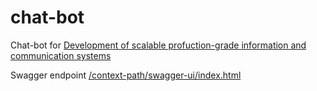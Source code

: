 # chat-bot

Chat-bot for [Development of scalable profuction-grade information and communication systems](https://www.fer.unizg.hr/en/course/dospiacs)


Swagger endpoint [/context-path/swagger-ui/index.html](http://localhost:8080/api/v1/swagger-ui/index.html)
